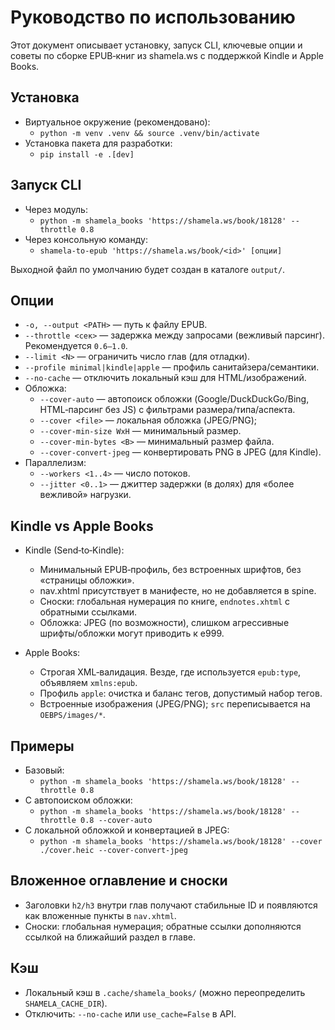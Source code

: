 # Руководство по использованию

Этот документ описывает установку, запуск CLI, ключевые опции и советы по сборке EPUB‑книг из shamela.ws с поддержкой Kindle и Apple Books.

## Установка

- Виртуальное окружение (рекомендовано):
  - `python -m venv .venv && source .venv/bin/activate`
- Установка пакета для разработки:
  - `pip install -e .[dev]`

## Запуск CLI

- Через модуль:
  - `python -m shamela_books 'https://shamela.ws/book/18128' --throttle 0.8`
- Через консольную команду:
  - `shamela-to-epub 'https://shamela.ws/book/<id>' [опции]`

Выходной файл по умолчанию будет создан в каталоге `output/`.

## Опции

- `-o, --output <PATH>` — путь к файлу EPUB.
- `--throttle <сек>` — задержка между запросами (вежливый парсинг). Рекомендуется `0.6–1.0`.
- `--limit <N>` — ограничить число глав (для отладки).
- `--profile minimal|kindle|apple` — профиль санитайзера/семантики.
- `--no-cache` — отключить локальный кэш для HTML/изображений.
- Обложка:
  - `--cover-auto` — автопоиск обложки (Google/DuckDuckGo/Bing, HTML‑парсинг без JS) с фильтрами размера/типа/аспекта.
  - `--cover <file>` — локальная обложка (JPEG/PNG);
  - `--cover-min-size WxH` — минимальный размер.
  - `--cover-min-bytes <B>` — минимальный размер файла.
  - `--cover-convert-jpeg` — конвертировать PNG в JPEG (для Kindle).
- Параллелизм:
  - `--workers <1..4>` — число потоков.
  - `--jitter <0..1>` — джиттер задержки (в долях) для «более вежливой» нагрузки.

## Kindle vs Apple Books

- Kindle (Send‑to‑Kindle):
  - Минимальный EPUB‑профиль, без встроенных шрифтов, без «страницы обложки».
  - nav.xhtml присутствует в манифесте, но не добавляется в spine.
  - Сноски: глобальная нумерация по книге, `endnotes.xhtml` с обратными ссылками.
  - Обложка: JPEG (по возможности), слишком агрессивные шрифты/обложки могут приводить к e999.

- Apple Books:
  - Строгая XML‑валидация. Везде, где используется `epub:type`, объявляем `xmlns:epub`.
  - Профиль `apple`: очистка и баланс тегов, допустимый набор тегов.
  - Встроенные изображения (JPEG/PNG); `src` переписывается на `OEBPS/images/*`.

## Примеры

- Базовый:
  - `python -m shamela_books 'https://shamela.ws/book/18128' --throttle 0.8`
- С автопоиском обложки:
  - `python -m shamela_books 'https://shamela.ws/book/18128' --throttle 0.8 --cover-auto`
- С локальной обложкой и конвертацией в JPEG:
  - `python -m shamela_books 'https://shamela.ws/book/18128' --cover ./cover.heic --cover-convert-jpeg`

## Вложенное оглавление и сноски
- Заголовки `h2/h3` внутри глав получают стабильные ID и появляются как вложенные пункты в `nav.xhtml`.
- Сноски: глобальная нумерация; обратные ссылки дополняются ссылкой на ближайший раздел в главе.

## Кэш
- Локальный кэш в `.cache/shamela_books/` (можно переопределить `SHAMELA_CACHE_DIR`).
- Отключить: `--no-cache` или `use_cache=False` в API.
